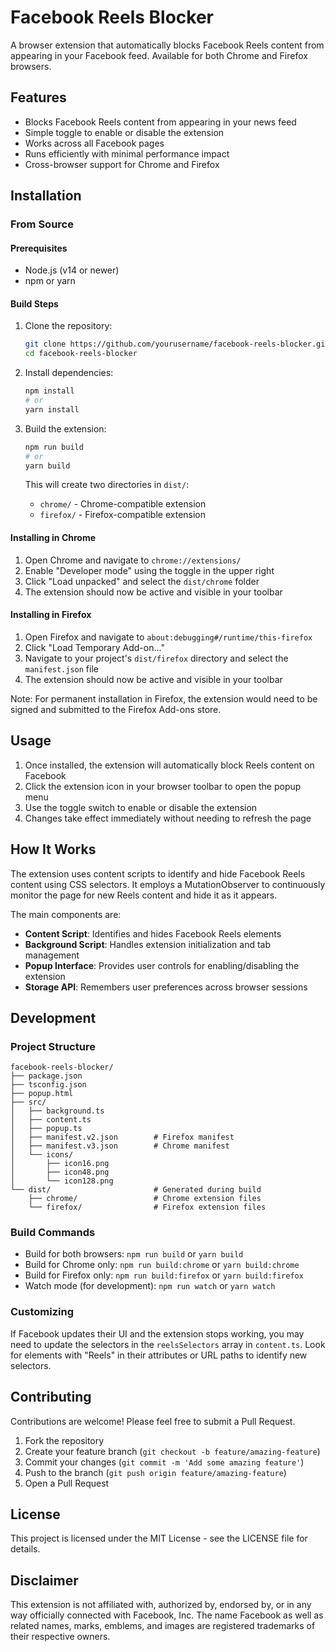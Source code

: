 # Facebook Reels Blocker

A browser extension that automatically blocks Facebook Reels content from appearing in your Facebook feed. Available for both Chrome and Firefox browsers.

## Features

- Blocks Facebook Reels content from appearing in your news feed
- Simple toggle to enable or disable the extension
- Works across all Facebook pages
- Runs efficiently with minimal performance impact
- Cross-browser support for Chrome and Firefox

## Installation

### From Source

#### Prerequisites

- Node.js (v14 or newer)
- npm or yarn

#### Build Steps

1. Clone the repository:
   ```bash
   git clone https://github.com/yourusername/facebook-reels-blocker.git
   cd facebook-reels-blocker
   ```

2. Install dependencies:
   ```bash
   npm install
   # or
   yarn install
   ```

3. Build the extension:
   ```bash
   npm run build
   # or
   yarn build
   ```

   This will create two directories in `dist/`:
   - `chrome/` - Chrome-compatible extension
   - `firefox/` - Firefox-compatible extension

#### Installing in Chrome

1. Open Chrome and navigate to `chrome://extensions/`
2. Enable "Developer mode" using the toggle in the upper right
3. Click "Load unpacked" and select the `dist/chrome` folder
4. The extension should now be active and visible in your toolbar

#### Installing in Firefox

1. Open Firefox and navigate to `about:debugging#/runtime/this-firefox`
2. Click "Load Temporary Add-on..."
3. Navigate to your project's `dist/firefox` directory and select the `manifest.json` file
4. The extension should now be active and visible in your toolbar

Note: For permanent installation in Firefox, the extension would need to be signed and submitted to the Firefox Add-ons store.

## Usage

1. Once installed, the extension will automatically block Reels content on Facebook
2. Click the extension icon in your browser toolbar to open the popup menu
3. Use the toggle switch to enable or disable the extension
4. Changes take effect immediately without needing to refresh the page

## How It Works

The extension uses content scripts to identify and hide Facebook Reels content using CSS selectors. It employs a MutationObserver to continuously monitor the page for new Reels content and hide it as it appears.

The main components are:
- **Content Script**: Identifies and hides Facebook Reels elements
- **Background Script**: Handles extension initialization and tab management
- **Popup Interface**: Provides user controls for enabling/disabling the extension
- **Storage API**: Remembers user preferences across browser sessions

## Development

### Project Structure

```
facebook-reels-blocker/
├── package.json
├── tsconfig.json
├── popup.html
├── src/
│   ├── background.ts
│   ├── content.ts
│   ├── popup.ts
│   ├── manifest.v2.json        # Firefox manifest
│   ├── manifest.v3.json        # Chrome manifest
│   └── icons/
│       ├── icon16.png
│       ├── icon48.png
│       └── icon128.png
└── dist/                       # Generated during build
    ├── chrome/                 # Chrome extension files
    └── firefox/                # Firefox extension files
```

### Build Commands

- Build for both browsers: `npm run build` or `yarn build`
- Build for Chrome only: `npm run build:chrome` or `yarn build:chrome`
- Build for Firefox only: `npm run build:firefox` or `yarn build:firefox`
- Watch mode (for development): `npm run watch` or `yarn watch`

### Customizing

If Facebook updates their UI and the extension stops working, you may need to update the selectors in the `reelsSelectors` array in `content.ts`. Look for elements with "Reels" in their attributes or URL paths to identify new selectors.

## Contributing

Contributions are welcome! Please feel free to submit a Pull Request.

1. Fork the repository
2. Create your feature branch (`git checkout -b feature/amazing-feature`)
3. Commit your changes (`git commit -m 'Add some amazing feature'`)
4. Push to the branch (`git push origin feature/amazing-feature`)
5. Open a Pull Request

## License

This project is licensed under the MIT License - see the LICENSE file for details.

## Disclaimer

This extension is not affiliated with, authorized by, endorsed by, or in any way officially connected with Facebook, Inc. The name Facebook as well as related names, marks, emblems, and images are registered trademarks of their respective owners.
